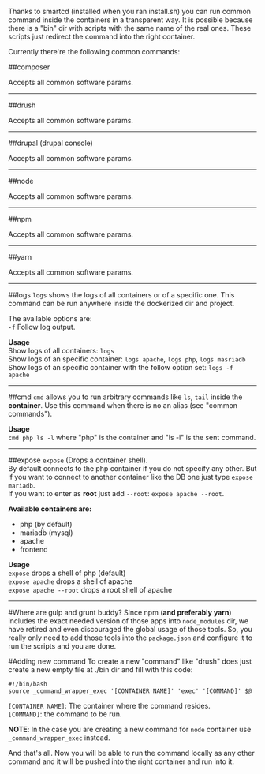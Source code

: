 Thanks to smartcd (installed when you ran install.sh) you can run common command inside the containers in a transparent way. It is possible because there is a "bin" dir with scripts with the same name of the real ones. These scripts just redirect the command into the right container.

Currently there're the following common commands:

##composer

Accepts all common software params.

---

##drush

Accepts all common software params.

---

##drupal (drupal console)

Accepts all common software params.

---

##node

Accepts all common software params.

---

##npm

Accepts all common software params.

---

##yarn

Accepts all common software params.

---

##logs
`logs` shows the logs of all containers or of a specific one. This command can be run anywhere inside the dockerized dir and project.

The available options are:  
`-f` Follow log output.

**Usage**  
Show logs of all containers: `logs`  
Show logs of an specific container: `logs apache`, `logs php`, `logs masriadb`  
Show logs of an specific container with the follow option set: `logs -f apache`

---

##cmd
`cmd` allows you to run arbitrary commands like `ls`, `tail` inside the **container**. Use this command when there is no an alias (see "common commands").  

**Usage**  
`cmd php ls -l` where "php" is the container and "ls -l" is the sent command.

---

##expose 
`expose` (Drops a container shell).  
By default connects to the php container if you do not specify any other. But if you want to connect to another container like the DB one just type `expose mariadb`.  
If you want to enter as **root** just add `--root`: `expose apache --root`.

**Available containers are:** 

- php (by default)
- mariadb (mysql)
- apache
- frontend


**Usage**  
`expose` drops a shell of php (default)  
`expose apache` drops a shell of apache  
`expose apache --root` drops a root shell of apache

---

#Where are gulp and grunt buddy?
Since npm (**and preferably yarn**) includes the exact needed version of those apps into `node_modules` dir, we have retired and even discouraged the global usage of those tools. So, you really only need to add those tools into the `package.json` and configure it to run the scripts and you are done.

#Adding new command
To create a new "command" like "drush" does just create a new empty file at ./bin dir and fill with this code:

```
#!/bin/bash
source _command_wrapper_exec '[CONTAINER NAME]' 'exec' '[COMMAND]' $@
```
`[CONTAINER NAME]`: The container where the command resides.  
`[COMMAND]`: the command to be run. 

**NOTE**: In the case you are creating a new command for `node` container use `_command_wrapper_exec` instead.

And that's all. Now you will be able to run the command locally as any other command and it will be pushed into the right container and run into it. 
